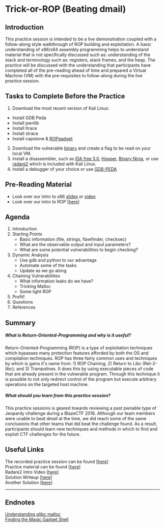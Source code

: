 # Trick-or-ROP (Beating dmail)

## Introduction
This practice session is intended to be a live demonstration coupled with a follow-along style walkthrough of ROP building and exploitation. A basic understanding of x86/x64 assembly programming helps to understand material that is not specifically discussed such as: understanding of the stack and terminology such as: registers, stack frames, and the heap. The practice will be discussed with the understanding that participants have completed all of the pre-reading ahead of time and prepared a Virtual Machine (VM) with the pre-requisites to follow-along during the live practice session.

## Tasks to Complete Before the Practice

1. Download the most recent version of Kali Linux:
  * Install GDB Peda
  * Install pwnlib
  * Install ltrace
  * Install strace
  * Install capstone & [ROPgadget](https://github.com/JonathanSalwan/ROPgadget)
2. Download the vulnerable [binary](dmail) and create a flag to be read on your local VM.
3. Install a disassembler, such as [IDA free 5.0](https://www.hex-rays.com/products/ida/support/download.shtml), [Hopper](www.hopperapp.com), [Binary Ninja](https://binary.ninja), or use [radare2](https://github.com/radare/radare2) which is included with Kali Linux.
4. Install a debugger of your choice or use [GDB-PEDA](https://github.com/longld/peda)

## Pre-Reading Material

* Look over our intro to x86 [slides](https://github.com/MCPA/Team-Challenges/raw/master/pwnable/intro-to-x86/intro-to-x86.ppt.pdf) or [video](https://youtu.be/PkLkOAqmNkI?t=19m40s)
* Look over our intro to ROP [[here](https://github.com/MCPA/Team-Practice/raw/master/pwnable/return-oriented-programming/intro-to-ROP.pdf)]

## Agenda

1. Introduction
2. Starting Points
    * Basic information (file, strings, flawfinder, checksec)
    * What are the observable output and input parameters?
    * What are some potential vulnerabilities to begin checking?
3. Dynamic Analysis
    * Use gdb and python to our advantage
    * Automate some of the tasks
    * Update as we go along
4. Chaining Vulnerabilities
    * What information leaks do we have?
    * Tricking Malloc
    * Some light ROP
5. Profit!
6. Questions
7. References

## Summary

##### What is Return-Oriented-Programming and why is it useful?
Return-Oriented-Programming (ROP) is a type of exploitation techniques which bypasses many protection features afforded by both the OS and compilation techniques. ROP has three fairly common uses and techniques by which is gains it's name from: 1) ROP Chaining; 2) Return to Libc (Ret-2-libc); and 3) Trampolines. It does this by using executable pieces of code that are already present in the vulnerable program. Through this technique it is possible to not only redirect control of the program but execute arbitrary operations on the targeted host machine.

##### What should you learn from this practice session?
This practice sessions is geared towards reviewing a past pwnable type of Jeopardy challenge during a BlazeCTF 2016. Although our team members were unable to beat dmail at the time, we did reach some of the same conclusions that other teams that did beat the challenge found. As a result, participants should learn new techniques and methods in which to find and exploit CTF challenges for the future.

## Useful Links

The recorded practice session can be found [[here](https://youtu.be/wIPJ4U4K0nU)]  
Practice material can be found [[here](https://github.com/MCPA/Team-Challenges/tree/master/pwnable/trick-or-rop)]  
Radare2 Intro Video [[here](https://youtu.be/KCuZ9Ig_boY)]  
Solution Writeup [[here](https://0xabe.io/ctf/exploit/2016/04/24/BlazeCTF-dmail.html)]  
Another Solution [[here](http://www.hamidx9.ir/solutions/2016/blazectf/dmail/sol.py)]  

-----

## Endnotes
[Understanding glibc malloc](https://sploitfun.wordpress.com/2015/02/10/understanding-glibc-malloc/)  
[Finding the Magic Gadget Shell](https://0xabe.io/howto/exploit/2016/03/30/Radare2-of-the-Lost-Magic-Gadget.html)  
